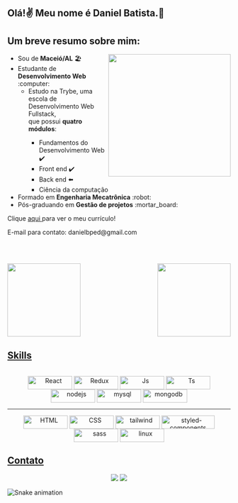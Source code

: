 ## Olá!:v: Meu nome é Daniel Batista.:wave:
## Um breve resumo sobre mim:

<img align="right" width="276" src="https://media0.giphy.com/media/SXxI9NlwvYiY3bRsck/giphy.gif?cid=ecf05e47yiz97uakrpyqctmt33ozckgwgwqbrksxsolg5bpl&rid=giphy.gif&ct=g" />

<div>
   <ul>
    <li>Sou de <strong>Maceió/AL</strong> 🏖️
    <li>Estudante de <strong>Desenvolvimento Web</strong> :computer:
       <ul>
          <li>Estudo na Trybe, uma escola de Desenvolvimento Web Fullstack, <br>que possui <strong>quatro módulos</strong>:</li>
            <ul>
               <li>Fundamentos do Desenvolvimento Web ✔️</li>
               <li>Front end ✔️</li>
               <li>Back end ⬅️</li>
               <li>Ciência da computação</li>
            </ul>
       </ul>   
    <li>Formado em <strong>Engenharia Mecatrônica</strong> :robot:
    <li>Pós-graduando em <strong>Gestão de projetos</strong> :mortar_board:
   </ul>
   <p>Clique 
      <a href="https://www.canva.com/design/DAEm51SJxHQ/mApgAoxT5nJFLt7Z7EfjRA/view?utm_content=DAEm51SJxHQ&utm_campaign=designshare&utm_medium=link&utm_source=sharebutton"           target="_blank">
         aqui
      </a>
      para ver o meu currículo!
   </p>
   <p>E-mail para contato: danielbped@gmail.com</p>
</div>

<br><br>
 <div>
  <a href="https://github.com/danielbped">
  <img height="165em" src="https://github-readme-stats.vercel.app/api?username=danielbped&show_icons=true&theme=react&include_all_commits=true&count_private=true"/>
  <img height="165em" align="right" src="https://github-readme-stats.vercel.app/api/top-langs/?username=danielbped&layout=compact&langs_count=16&theme=react"/>
</div>
 
 ## Skills
 
<div align="center" style="display: inline-block"><br>
 <img align="center" alt="React" height="30" width="100" src="https://img.shields.io/badge/React-20232A?style=for-the-badge&logo=react&logoColor=61DAFB">
 <img align="center" alt="Redux" height="30" width="100" src="https://img.shields.io/badge/Redux-593D88?style=for-the-badge&logo=redux&logoColor=white">
 <img align="center" alt="Js" height="30" width="100" src="https://img.shields.io/badge/JavaScript-F7DF1E?style=for-the-badge&logo=javascript&logoColor=black">
 <img align="center" alt="Ts" height="30" width="100" src="https://img.shields.io/badge/TypeScript-007ACC?style=for-the-badge&logo=typescript&logoColor=white">
 <img align="center" alt="nodejs" height="30" width="100" src="https://img.shields.io/badge/Node.js-43853D?style=for-the-badge&logo=node.js&logoColor=white">
 <img align="center" alt="mysql" height="30" width="100" src="https://img.shields.io/badge/MySQL-00000F?style=for-the-badge&logo=mysql&logoColor=white">
 <img align="center" alt="mongodb" height="30" width="100" src="https://img.shields.io/badge/MongoDB-4EA94B?style=for-the-badge&logo=mongodb&logoColor=white">
   <hr>
 <img align="center" alt="HTML" height="30" width="100" src="https://img.shields.io/badge/HTML5-E34F26?style=for-the-badge&logo=html5&logoColor=white">
 <img align="center" alt="CSS" height="30" width="100" src="https://img.shields.io/badge/CSS3-1572B6?style=for-the-badge&logo=css3&logoColor=white">
 <img align="center" alt="tailwind" height="30" width="100" src="https://img.shields.io/badge/Tailwind_CSS-38B2AC?style=for-the-badge&logo=tailwind-css&logoColor=white">
   <img align="center" alt="styled-components" height="30" width="120" src="https://img.shields.io/badge/styled--components-DB7093?style=for-the-badge&logo=styled-components&logoColor=white">
   <img align="center" alt="sass" height="30" width="100" src="https://img.shields.io/badge/Sass-CC6699?style=for-the-badge&logo=sass&logoColor=white">
   <img align="center" alt="linux" height="30" width="100" src="https://img.shields.io/badge/Linux-FCC624?style=for-the-badge&logo=linux&logoColor=black">
</div>
  
  ## Contato
 
<div align="center"> 
  <a href = "mailto:danielbped@gmail.com" target="_blank" ><img src="https://img.shields.io/badge/Gmail-D14836?style=for-the-badge&logo=gmail&logoColor=white"/></a>
  <a href="https://www.linkedin.com/in/danielbped/" target="_blank"><img src="https://img.shields.io/badge/LinkedIn-0077B5?style=for-the-badge&logo=linkedin&logoColor=white"/></a> 
 </div>
 
 <p align="center"> 

  ![Snake animation](https://github.com/danielbped/danielbped/blob/output/github-contribution-grid-snake.svg)
 </p>

